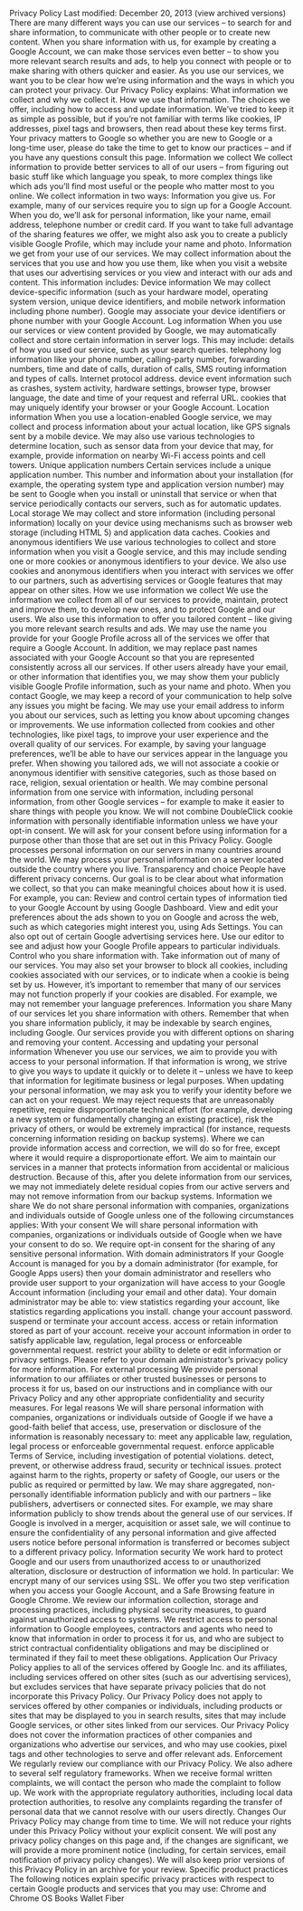 Privacy Policy
Last modified: December 20, 2013 (view archived versions)
There are many different ways you can use our services – to search for and share information, to
communicate with other people or to create new content. When you share information with us, for
example by creating a Google Account, we can make those services even better – to show you
more relevant search results and ads, to help you connect with people or to make sharing with
others quicker and easier. As you use our services, we want you to be clear how we’re using
information and the ways in which you can protect your privacy.
Our Privacy Policy explains:
What information we collect and why we collect it.
How we use that information.
The choices we offer, including how to access and update information.
We’ve tried to keep it as simple as possible, but if you’re not familiar with terms like cookies, IP
addresses, pixel tags and browsers, then read about these key terms first. Your privacy matters to
Google so whether you are new to Google or a long-time user, please do take the time to get to
know our practices – and if you have any questions consult this page.
Information we collect
We collect information to provide better services to all of our users – from figuring out basic stuff
like which language you speak, to more complex things like which ads you’ll find most useful or the
people who matter most to you online.
We collect information in two ways:
Information you give us. For example, many of our services require you to sign up for a
Google Account. When you do, we’ll ask for personal information, like your name, email
address, telephone number or credit card. If you want to take full advantage of the sharing
features we offer, we might also ask you to create a publicly visible Google Profile, which may
include your name and photo.
Information we get from your use of our services. We may collect information about the
services that you use and how you use them, like when you visit a website that uses our
advertising services or you view and interact with our ads and content. This information
includes:
Device information
We may collect device-specific information (such as your hardware model, operating
system version, unique device identifiers, and mobile network information including
phone number). Google may associate your device identifiers or phone number with
your Google Account.
Log information
When you use our services or view content provided by Google, we may automatically
collect and store certain information in server logs. This may include:
details of how you used our service, such as your search queries.
telephony log information like your phone number, calling-party number,
forwarding numbers, time and date of calls, duration of calls, SMS routing
information and types of calls.
Internet protocol address.
device event information such as crashes, system activity, hardware settings,
browser type, browser language, the date and time of your request and referral
URL.
cookies that may uniquely identify your browser or your Google Account.
Location information
When you use a location-enabled Google service, we may collect and process
information about your actual location, like GPS signals sent by a mobile device. We
may also use various technologies to determine location, such as sensor data from your
device that may, for example, provide information on nearby Wi-Fi access points and
cell towers.
Unique application numbers
Certain services include a unique application number. This number and information
about your installation (for example, the operating system type and application version
number) may be sent to Google when you install or uninstall that service or when that
service periodically contacts our servers, such as for automatic updates.
Local storage
We may collect and store information (including personal information) locally on your
device using mechanisms such as browser web storage (including HTML 5) and
application data caches.
Cookies and anonymous identifiers
We use various technologies to collect and store information when you visit a Google
service, and this may include sending one or more cookies or anonymous identifiers to
your device. We also use cookies and anonymous identifiers when you interact with
services we offer to our partners, such as advertising services or Google features that
may appear on other sites.
How we use information we collect
We use the information we collect from all of our services to provide, maintain, protect and improve
them, to develop new ones, and to protect Google and our users. We also use this information to
offer you tailored content – like giving you more relevant search results and ads.
We may use the name you provide for your Google Profile across all of the services we offer that
require a Google Account. In addition, we may replace past names associated with your Google
Account so that you are represented consistently across all our services. If other users already
have your email, or other information that identifies you, we may show them your publicly visible
Google Profile information, such as your name and photo.
When you contact Google, we may keep a record of your communication to help solve any issues
you might be facing. We may use your email address to inform you about our services, such as
letting you know about upcoming changes or improvements.
We use information collected from cookies and other technologies, like pixel tags, to improve your
user experience and the overall quality of our services. For example, by saving your language
preferences, we’ll be able to have our services appear in the language you prefer. When showing
you tailored ads, we will not associate a cookie or anonymous identifier with sensitive categories,
such as those based on race, religion, sexual orientation or health.
We may combine personal information from one service with information, including personal
information, from other Google services – for example to make it easier to share things with people
you know. We will not combine DoubleClick cookie information with personally identifiable
information unless we have your opt-in consent.
We will ask for your consent before using information for a purpose other than those that are set
out in this Privacy Policy.
Google processes personal information on our servers in many countries around the world. We
may process your personal information on a server located outside the country where you live.
Transparency and choice
People have different privacy concerns. Our goal is to be clear about what information we collect,
so that you can make meaningful choices about how it is used. For example, you can:
Review and control certain types of information tied to your Google Account by using Google
Dashboard.
View and edit your preferences about the ads shown to you on Google and across the web,
such as which categories might interest you, using Ads Settings. You can also opt out of
certain Google advertising services here.
Use our editor to see and adjust how your Google Profile appears to particular individuals.
Control who you share information with.
Take information out of many of our services.
You may also set your browser to block all cookies, including cookies associated with our services,
or to indicate when a cookie is being set by us. However, it’s important to remember that many of
our services may not function properly if your cookies are disabled. For example, we may not
remember your language preferences.
Information you share
Many of our services let you share information with others. Remember that when you share
information publicly, it may be indexable by search engines, including Google. Our services provide
you with different options on sharing and removing your content.
Accessing and updating your personal information
Whenever you use our services, we aim to provide you with access to your personal information. If
that information is wrong, we strive to give you ways to update it quickly or to delete it – unless we
have to keep that information for legitimate business or legal purposes. When updating your
personal information, we may ask you to verify your identity before we can act on your request.
We may reject requests that are unreasonably repetitive, require disproportionate technical effort
(for example, developing a new system or fundamentally changing an existing practice), risk the
privacy of others, or would be extremely impractical (for instance, requests concerning information
residing on backup systems).
Where we can provide information access and correction, we will do so for free, except where it
would require a disproportionate effort. We aim to maintain our services in a manner that protects
information from accidental or malicious destruction. Because of this, after you delete information
from our services, we may not immediately delete residual copies from our active servers and may
not remove information from our backup systems.
Information we share
We do not share personal information with companies, organizations and individuals outside of
Google unless one of the following circumstances applies:
With your consent
We will share personal information with companies, organizations or individuals outside of
Google when we have your consent to do so. We require opt-in consent for the sharing of
any sensitive personal information.
With domain administrators
If your Google Account is managed for you by a domain administrator (for example, for
Google Apps users) then your domain administrator and resellers who provide user support
to your organization will have access to your Google Account information (including your
email and other data). Your domain administrator may be able to:
view statistics regarding your account, like statistics regarding applications you install.
change your account password.
suspend or terminate your account access.
access or retain information stored as part of your account.
receive your account information in order to satisfy applicable law, regulation, legal
process or enforceable governmental request.
restrict your ability to delete or edit information or privacy settings.
Please refer to your domain administrator’s privacy policy for more information.
For external processing
We provide personal information to our affiliates or other trusted businesses or persons to
process it for us, based on our instructions and in compliance with our Privacy Policy and any
other appropriate confidentiality and security measures.
For legal reasons
We will share personal information with companies, organizations or individuals outside of
Google if we have a good-faith belief that access, use, preservation or disclosure of the
information is reasonably necessary to:
meet any applicable law, regulation, legal process or enforceable governmental
request.
enforce applicable Terms of Service, including investigation of potential violations.
detect, prevent, or otherwise address fraud, security or technical issues.
protect against harm to the rights, property or safety of Google, our users or the public
as required or permitted by law.
We may share aggregated, non-personally identifiable information publicly and with our partners –
like publishers, advertisers or connected sites. For example, we may share information publicly to
show trends about the general use of our services.
If Google is involved in a merger, acquisition or asset sale, we will continue to ensure the
confidentiality of any personal information and give affected users notice before personal
information is transferred or becomes subject to a different privacy policy.
Information security
We work hard to protect Google and our users from unauthorized access to or unauthorized
alteration, disclosure or destruction of information we hold. In particular:
We encrypt many of our services using SSL.
We offer you two step verification when you access your Google Account, and a Safe
Browsing feature in Google Chrome.
We review our information collection, storage and processing practices, including physical
security measures, to guard against unauthorized access to systems.
We restrict access to personal information to Google employees, contractors and agents who
need to know that information in order to process it for us, and who are subject to strict
contractual confidentiality obligations and may be disciplined or terminated if they fail to meet
these obligations.
Application
Our Privacy Policy applies to all of the services offered by Google Inc. and its affiliates, including
services offered on other sites (such as our advertising services), but excludes services that have
separate privacy policies that do not incorporate this Privacy Policy.
Our Privacy Policy does not apply to services offered by other companies or individuals, including
products or sites that may be displayed to you in search results, sites that may include Google
services, or other sites linked from our services. Our Privacy Policy does not cover the information
practices of other companies and organizations who advertise our services, and who may use
cookies, pixel tags and other technologies to serve and offer relevant ads.
Enforcement
We regularly review our compliance with our Privacy Policy. We also adhere to several self
regulatory frameworks. When we receive formal written complaints, we will contact the person who
made the complaint to follow up. We work with the appropriate regulatory authorities, including
local data protection authorities, to resolve any complaints regarding the transfer of personal data
that we cannot resolve with our users directly.
Changes
Our Privacy Policy may change from time to time. We will not reduce your rights under this Privacy
Policy without your explicit consent. We will post any privacy policy changes on this page and, if
the changes are significant, we will provide a more prominent notice (including, for certain services,
email notification of privacy policy changes). We will also keep prior versions of this Privacy Policy
in an archive for your review.
Specific product practices
The following notices explain specific privacy practices with respect to certain Google products and
services that you may use:
Chrome and Chrome OS
Books
Wallet
Fiber